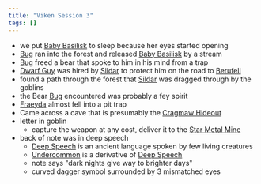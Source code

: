 ```yaml
---
title: "Viken Session 3"
tags: []
---
```


- we put [Baby Basilisk](content/NPCs/Baby%20Basilisk.md) to sleep because her eyes started opening
- [Bug](content/PCs/Bug.md) ran into the forest and released [Baby Basilisk](content/NPCs/Baby%20Basilisk.md) by a stream
- [Bug](content/PCs/Bug.md) freed a bear that spoke to him in his mind from a trap
- [Dwarf Guy](Dwarf%20Guy) was hired by [Sildar](content/NPCs/Sildar.md) to protect him on the road to [Berufell](content/Places/Berufell.md)
- found a path through the forest that [Sildar](content/NPCs/Sildar.md) was dragged through by the goblins
- the Bear [Bug](content/PCs/Bug.md) encountered was probably a fey spirit
- [Fraeyda](content/PCs/Fraeyda.md) almost fell into a pit trap
- Came across a cave that is presumably the [Cragmaw Hideout](content/Places/Cragmaw%20Hideout.md)
- letter in goblin
    - capture the weapon at any cost, deliver it to the [Star Metal Mine](content/Places/Star%20Metal%20Mine.md)
- back of note was in deep speech
    - [Deep Speech](content/Languages/Deep%20Speech.md) is an ancient language spoken by few living creatures
    - [Undercommon](content/Languages/Undercommon.md) is a derivative of [Deep Speech](content/Languages/Deep%20Speech.md)
    - note says "dark nights give way to brighter days"
    - curved dagger symbol surrounded by 3 mismatched eyes
